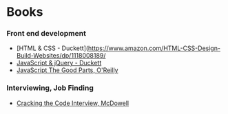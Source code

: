 # Books

### Front end development
* [HTML & CSS - Duckett](https://www.amazon.com/HTML-CSS-Design-Build-Websites/dp/1118008189/
* [JavaScript & jQuery - Duckett](https://www.amazon.com/JavaScript-JQuery-Interactive-Front-End-Development/dp/1118531647)
* [JavaScript The Good Parts, O'Reilly](https://www.amazon.com/JavaScript-Good-Parts-Douglas-Crockford/dp/0596517742)

### Interviewing, Job Finding
* [Cracking the Code Interview, McDowell](https://www.amazon.com/Cracking-Coding-Interview-Programming-Questions/dp/098478285)
